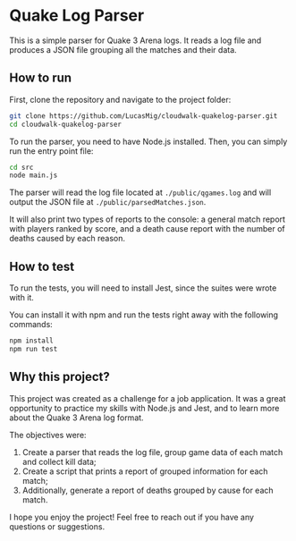 # Quake Log Parser

This is a simple parser for Quake 3 Arena logs. It reads a log file and produces a JSON file grouping all the matches and their data.

## How to run

First, clone the repository and navigate to the project folder:

```bash
git clone https://github.com/LucasMig/cloudwalk-quakelog-parser.git
cd cloudwalk-quakelog-parser
```

To run the parser, you need to have Node.js installed. Then, you can simply run the entry point file:

```bash
cd src
node main.js
```

The parser will read the log file located at `./public/qgames.log` and will output the JSON file at `./public/parsedMatches.json`.

It will also print two types of reports to the console: a general match report with players ranked by score, and a death cause report with the number of deaths caused by each reason.

## How to test

To run the tests, you will need to install Jest, since the suites were wrote with it.

You can install it with npm and run the tests right away with the following commands:

```bash
npm install
npm run test
```

## Why this project?

This project was created as a challenge for a job application. It was a great opportunity to practice my skills with Node.js and Jest, and to learn more about the Quake 3 Arena log format.

The objectives were:

1. Create a parser that reads the log file, group game data of each match and collect kill data;
2. Create a script that prints a report of grouped information for each match;
3. Additionally, generate a report of deaths grouped by cause for each match.

I hope you enjoy the project! Feel free to reach out if you have any questions or suggestions.
